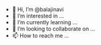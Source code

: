 - 👋 Hi, I’m @balajinavi
- 👀 I’m interested in ...
- 🌱 I’m currently learning ...
- 💞️ I’m looking to collaborate on ...
- 📫 How to reach me ...

<!---
balajinavi/balajinavi is a ✨ special ✨ repository because its `README.md` (this file) appears on your GitHub profile.
You can click the Preview link to take a look at your changes.
--->
